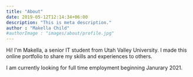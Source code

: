 ```yaml
---
title: "About"
date: 2019-05-12T12:14:34+06:00
description: "This is meta description."
author : "Makella Child"
#authorImage : "images/about/profile.jpg"
---
```


Hi! I'm Makella, a senior IT student from Utah Valley University. 
I made this online portfolio to share my skills and experiences to others.

I am currently looking for full time employment beginning Janurary 2021.
